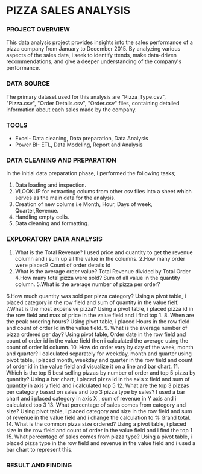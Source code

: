 # PIZZA SALES ANALYSIS
### PROJECT OVERVIEW
This data analysis project provides insights into the sales performance of a pizza company from January to December 2015. By analyzing various aspects of the sales data, i seek to identify ttends, make data-driven recommendations, and give a deeper understanding of the company's performance.
### DATA SOURCE
The primary dataset used for this analysis are "Pizza_Type.csv", "Pizza.csv", "Order Details.csv", "Order.csv" files, containing detailed information about each sales made by the company.
### TOOLS
- Excel- Data cleaning, Data preparation, Data Analysis
- Power BI- ETL, Data Modeling, Report and Analysis
### DATA CLEANING AND PREPARATION
In the initial data preparation phase, i performed the following tasks;
1. Data loading and inspection.
2. VLOOKUP for extracting colums from other csv files into a sheet which serves as the main data for the analysis.
3. Creation of new colums i.e Month, Hour, Days of week, Quarter,Revenue.
4. Handling empty cells.
5. Data cleaning and formatting.
 ### EXPLORATORY DATA ANALYSIS
1. What is the Total Revenue? 
 I used price and quantity to get the revenue column and i sum up all the value in the columns.
 2.How many order were placed?
 Count of order details Id
3. What is the average order value?
 Total Revenue divided by Total Order
4.How many total pizza were sold?
Sum of all value in the quantity column.
5.What is the average number of pizza per order?

6.How much quantity was sold per pizza category?
Using a pivot table, i placed category in the row field and sum of quantity in the value fielf.
7.What is the most expensive pizza?
Using a pivot table, i placed pizza id in the row field and max of price in the value field and i find top 1.
8. When are the peak ordering hours?
Using pivot table, i placed Hours in the row field and count of order Id in the value field.
9. What is the average number of pizza ordered per day?
Using pivot table, Order date in the row field and count of order id in the value field then i calculated the average using the count of order Id column.
10. How do order vary by day of the week, month and quarter?
I calculated separately for weekday, month and quarter using pivot table, i placed month, weekday and quarter in the row field and count of order id in the value field and visualize it on a line and bar chart.
11. Which is the top 5 best selling pizzas by number of order and top 5 pizza by quantity?
Using a bar chart, i placed pizza id in the axis x field and sum of quantity in axis y field and i calculated top 5
12. What are the top 3 pizzas per category based on sales and top 3 pizza type by sales?
I used a bar chart and i placed category in axis X , sum of revenue in Y axis and i calculated top 3
13. What percentage of sales comes from category and size?
Using pivot table, i placed category and size in the row field and sum of revenue in the value field and i change the calculation to % Grand total.
14. What is the common pizza size ordered?
Using a pivot table, i placed size in the row field and count of order in the value field and i find the top 1
15. What percentage of sales comes from pizza type?
Using a pivot table, i placed pizza type in the row field and revenue in the value field and i used a bar chart to represent this. 

### RESULT AND FINDING
